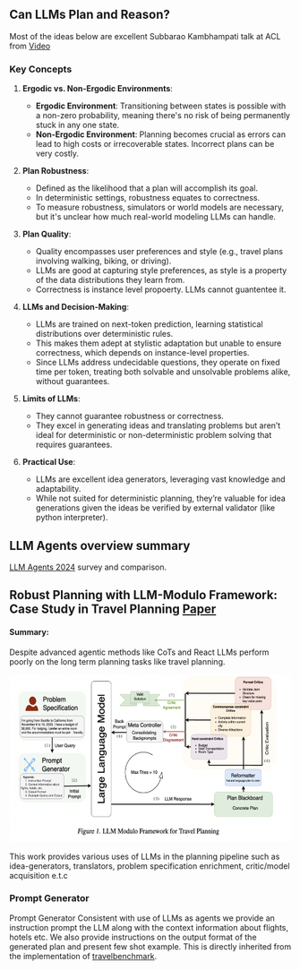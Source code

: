 ## Can LLMs Plan and Reason?

Most of the ideas below are excellent Subbarao Kambhampati talk at ACL from [Video](https://www.youtube.com/watch?v=0E9BbA0gO1A&t=3087s)

### Key Concepts

1. **Ergodic vs. Non-Ergodic Environments**:
   - **Ergodic Environment**: Transitioning between states is possible with a non-zero probability, meaning there's no risk of being permanently stuck in any one state.
   - **Non-Ergodic Environment**: Planning becomes crucial as errors can lead to high costs or irrecoverable states. Incorrect plans can be very costly.

2. **Plan Robustness**:
   - Defined as the likelihood that a plan will accomplish its goal.
   - In deterministic settings, robustness equates to correctness.
   - To measure robustness, simulators or world models are necessary, but it's unclear how much real-world modeling LLMs can handle.

3. **Plan Quality**:
   - Quality encompasses user preferences and style (e.g., travel plans involving walking, biking, or driving).
   - LLMs are good at capturing style preferences, as style is a property of the data distributions they learn from.
   - Correctness is instance level propoerty. LLMs cannot guantentee it.

4. **LLMs and Decision-Making**:
   - LLMs are trained on next-token prediction, learning statistical distributions over deterministic rules.
   - This makes them adept at stylistic adaptation but unable to ensure correctness, which depends on instance-level properties.
   - Since LLMs address undecidable questions, they operate on fixed time per token, treating both solvable and unsolvable problems alike, without guarantees.

5. **Limits of LLMs**:
   - They cannot guarantee robustness or correctness.
   - They excel in generating ideas and translating problems but aren’t ideal for deterministic or non-deterministic problem solving that requires guarantees.

6. **Practical Use**:
   - LLMs are excellent idea generators, leveraging vast knowledge and adaptability.
   - While not suited for deterministic planning, they’re valuable for idea generations given the ideas be verified by external validator (like python interpreter).



## LLM Agents overview summary

[LLM Agents 2024](https://arxiv.org/pdf/2308.11432) survey and comparison.


## Robust Planning with LLM-Modulo Framework: Case Study in Travel Planning  [Paper](https://arxiv.org/pdf/2405.20625)

#### Summary:

Despite advanced agentic methods like CoTs and React LLMs perform poorly on the long term planning tasks like travel planning.

<p align="center">
    <img src="imgs/LLM-modulo.png" alt="VITRON Architecture" width="600" height="300">
</p>


This work provides various uses of LLMs
in the planning pipeline such as idea-generators, translators, problem specification enrichment, critic/model acquisition e.t.c

### Prompt Generator
Prompt Generator Consistent with use of LLMs as agents
we provide an instruction prompt the LLM along with the context information about flights, hotels etc. We also provide instructions on the output format of the generated plan and present few shot example. This is directly inherited from the implementation of [travelbenchmark](https://arxiv.org/pdf/2402.01622).